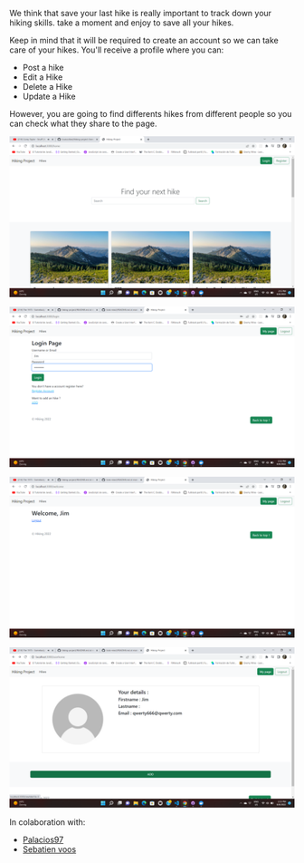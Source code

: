 We think that save your last hike is really important to track down your hiking skills. take a moment and enjoy to save all your hikes.

Keep in mind that it will be required to create an account so we can take care of your hikes. You'll receive a profile where you can:

- Post a hike
- Edit a Hike
- Delete a Hike
- Update a Hike

However, you are going to find differents hikes from different people so you can check what they share to the page.

![](./src/images/homepage.png)

![](./src/images/loginprocess.png)

![](./src/images/welcomemessage.png)

![](./src/images/profileapp.png)

In colaboration with:

- [Palacios97](https://github.com/Palacios97)
- [Sebatien voos](https://github.com/VOOSsebastien)
